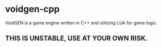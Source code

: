 # voidgen-cpp
VoidGEN is a game engine written in C++ and utilizing LUA for game logic.
## THIS IS UNSTABLE, USE AT YOUR OWN RISK.
